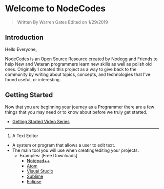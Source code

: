# Welcome to NodeCodes
> Written By Warren Gates
Edited on 1/29/2019
## Introduction

Hello Everyone,

NodeCodes is an Open Source Resource created by Nodegg and Friends to help New and Veteran programmers learn new skills as well as polish old ones. Originally I created this project as a way to give back to the community by writing about topics, concepts, and technologies that I've found useful, or interesting.

## Getting Started
Now that you are beginning your journey as a Programmer there are a few things that you may need or to know about before we truly get started.
- [Getting Started Video Series](https://nodecodes.netlify.com/#/videos)
---
1.  A Text Editor
  - A system or program that allows a user to edit text.
  - The main tool you will use when creating/editing your projects.
    - Examples: [Free Downloads]
      - [Notepad++](https://notepad-plus-plus.org/)
      - [Atom](https://www.atom.io)
      - [Visual Studio](https://code.visualstudio.com/)
      - [Sublime](https://www.sublimetext.com/)
      - [Eclipse](https://www.eclipse.org/)
